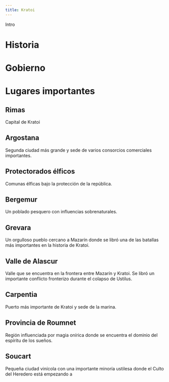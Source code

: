 ```yaml
---
title: Kratoi
---
```


Intro

# Historia



# Gobierno



# Lugares importantes

## Rimas

Capital de Kratoi

## Argostana

Segunda ciudad más grande y sede de varios consorcios comerciales importantes.

## Protectorados élficos

Comunas élficas bajo la protección de la república. 

## Bergemur

Un poblado pesquero con influencias sobrenaturales.

## Grevara

Un orgulloso pueblo cercano a Mazarín donde se libró una de las batallas más importantes en la historia de Kratoi.

## Valle de Alascur

Valle que se encuentra en la frontera entre Mazarín y Kratoi. Se libró un importante conflicto fronterizo durante el colapso de Ustilus.

## Carpentia

Puerto más importante de Kratoi y sede de la marina.

## Provincia de Roumnet

Región influenciada por magia onírica donde se encuentra el dominio del espíritu de los sueños.

## Soucart

Pequeña ciudad vinícola con una importante minoría ustilesa donde el Culto del Heredero está empezando a 
